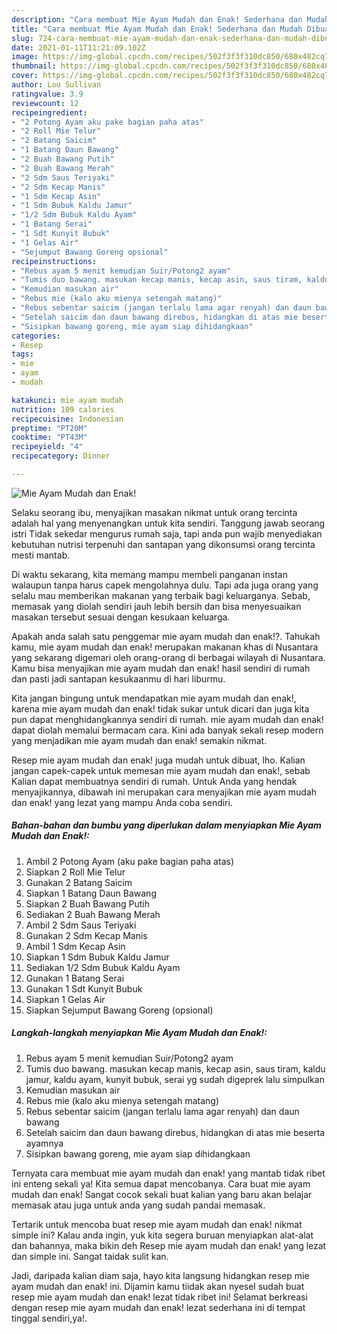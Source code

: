 ```yaml
---
description: "Cara membuat Mie Ayam Mudah dan Enak! Sederhana dan Mudah Dibuat"
title: "Cara membuat Mie Ayam Mudah dan Enak! Sederhana dan Mudah Dibuat"
slug: 724-cara-membuat-mie-ayam-mudah-dan-enak-sederhana-dan-mudah-dibuat
date: 2021-01-11T11:21:09.102Z
image: https://img-global.cpcdn.com/recipes/502f3f3f310dc850/680x482cq70/mie-ayam-mudah-dan-enak-foto-resep-utama.jpg
thumbnail: https://img-global.cpcdn.com/recipes/502f3f3f310dc850/680x482cq70/mie-ayam-mudah-dan-enak-foto-resep-utama.jpg
cover: https://img-global.cpcdn.com/recipes/502f3f3f310dc850/680x482cq70/mie-ayam-mudah-dan-enak-foto-resep-utama.jpg
author: Lou Sullivan
ratingvalue: 3.9
reviewcount: 12
recipeingredient:
- "2 Potong Ayam aku pake bagian paha atas"
- "2 Roll Mie Telur"
- "2 Batang Saicim"
- "1 Batang Daun Bawang"
- "2 Buah Bawang Putih"
- "2 Buah Bawang Merah"
- "2 Sdm Saus Teriyaki"
- "2 Sdm Kecap Manis"
- "1 Sdm Kecap Asin"
- "1 Sdm Bubuk Kaldu Jamur"
- "1/2 Sdm Bubuk Kaldu Ayam"
- "1 Batang Serai"
- "1 Sdt Kunyit Bubuk"
- "1 Gelas Air"
- "Sejumput Bawang Goreng opsional"
recipeinstructions:
- "Rebus ayam 5 menit kemudian Suir/Potong2 ayam"
- "Tumis duo bawang. masukan kecap manis, kecap asin, saus tiram, kaldu jamur, kaldu ayam, kunyit bubuk, serai yg sudah digeprek lalu simpulkan"
- "Kemudian masukan air"
- "Rebus mie (kalo aku mienya setengah matang)"
- "Rebus sebentar saicim (jangan terlalu lama agar renyah) dan daun bawang"
- "Setelah saicim dan daun bawang direbus, hidangkan di atas mie beserta ayamnya"
- "Sisipkan bawang goreng, mie ayam siap dihidangkaan"
categories:
- Resep
tags:
- mie
- ayam
- mudah

katakunci: mie ayam mudah 
nutrition: 109 calories
recipecuisine: Indonesian
preptime: "PT20M"
cooktime: "PT43M"
recipeyield: "4"
recipecategory: Dinner

---
```



![Mie Ayam Mudah dan Enak!](https://img-global.cpcdn.com/recipes/502f3f3f310dc850/680x482cq70/mie-ayam-mudah-dan-enak-foto-resep-utama.jpg)

Selaku seorang ibu, menyajikan masakan nikmat untuk orang tercinta adalah hal yang menyenangkan untuk kita sendiri. Tanggung jawab seorang istri Tidak sekedar mengurus rumah saja, tapi anda pun wajib menyediakan kebutuhan nutrisi terpenuhi dan santapan yang dikonsumsi orang tercinta mesti mantab.

Di waktu  sekarang, kita memang mampu membeli panganan instan walaupun tanpa harus capek mengolahnya dulu. Tapi ada juga orang yang selalu mau memberikan makanan yang terbaik bagi keluarganya. Sebab, memasak yang diolah sendiri jauh lebih bersih dan bisa menyesuaikan masakan tersebut sesuai dengan kesukaan keluarga. 



Apakah anda salah satu penggemar mie ayam mudah dan enak!?. Tahukah kamu, mie ayam mudah dan enak! merupakan makanan khas di Nusantara yang sekarang digemari oleh orang-orang di berbagai wilayah di Nusantara. Kamu bisa menyajikan mie ayam mudah dan enak! hasil sendiri di rumah dan pasti jadi santapan kesukaanmu di hari liburmu.

Kita jangan bingung untuk mendapatkan mie ayam mudah dan enak!, karena mie ayam mudah dan enak! tidak sukar untuk dicari dan juga kita pun dapat menghidangkannya sendiri di rumah. mie ayam mudah dan enak! dapat diolah memalui bermacam cara. Kini ada banyak sekali resep modern yang menjadikan mie ayam mudah dan enak! semakin nikmat.

Resep mie ayam mudah dan enak! juga mudah untuk dibuat, lho. Kalian jangan capek-capek untuk memesan mie ayam mudah dan enak!, sebab Kalian dapat membuatnya sendiri di rumah. Untuk Anda yang hendak menyajikannya, dibawah ini merupakan cara menyajikan mie ayam mudah dan enak! yang lezat yang mampu Anda coba sendiri.

<!--inarticleads1-->

##### Bahan-bahan dan bumbu yang diperlukan dalam menyiapkan Mie Ayam Mudah dan Enak!:

1. Ambil 2 Potong Ayam (aku pake bagian paha atas)
1. Siapkan 2 Roll Mie Telur
1. Gunakan 2 Batang Saicim
1. Siapkan 1 Batang Daun Bawang
1. Siapkan 2 Buah Bawang Putih
1. Sediakan 2 Buah Bawang Merah
1. Ambil 2 Sdm Saus Teriyaki
1. Gunakan 2 Sdm Kecap Manis
1. Ambil 1 Sdm Kecap Asin
1. Siapkan 1 Sdm Bubuk Kaldu Jamur
1. Sediakan 1/2 Sdm Bubuk Kaldu Ayam
1. Gunakan 1 Batang Serai
1. Gunakan 1 Sdt Kunyit Bubuk
1. Siapkan 1 Gelas Air
1. Siapkan Sejumput Bawang Goreng (opsional)




<!--inarticleads2-->

##### Langkah-langkah menyiapkan Mie Ayam Mudah dan Enak!:

1. Rebus ayam 5 menit kemudian Suir/Potong2 ayam
1. Tumis duo bawang. masukan kecap manis, kecap asin, saus tiram, kaldu jamur, kaldu ayam, kunyit bubuk, serai yg sudah digeprek lalu simpulkan
1. Kemudian masukan air
1. Rebus mie (kalo aku mienya setengah matang)
1. Rebus sebentar saicim (jangan terlalu lama agar renyah) dan daun bawang
1. Setelah saicim dan daun bawang direbus, hidangkan di atas mie beserta ayamnya
1. Sisipkan bawang goreng, mie ayam siap dihidangkaan




Ternyata cara membuat mie ayam mudah dan enak! yang mantab tidak ribet ini enteng sekali ya! Kita semua dapat mencobanya. Cara buat mie ayam mudah dan enak! Sangat cocok sekali buat kalian yang baru akan belajar memasak atau juga untuk anda yang sudah pandai memasak.

Tertarik untuk mencoba buat resep mie ayam mudah dan enak! nikmat simple ini? Kalau anda ingin, yuk kita segera buruan menyiapkan alat-alat dan bahannya, maka bikin deh Resep mie ayam mudah dan enak! yang lezat dan simple ini. Sangat taidak sulit kan. 

Jadi, daripada kalian diam saja, hayo kita langsung hidangkan resep mie ayam mudah dan enak! ini. Dijamin kamu tiidak akan nyesel sudah buat resep mie ayam mudah dan enak! lezat tidak ribet ini! Selamat berkreasi dengan resep mie ayam mudah dan enak! lezat sederhana ini di tempat tinggal sendiri,ya!.

